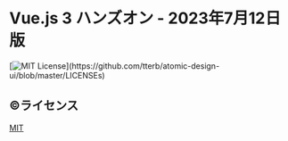 # Vue.js 3 ハンズオン - 2023年7月12日版

[![MIT License](https://img.shields.io/apm/l/atomic-design-ui.svg?)](https://github.com/tterb/atomic-design-ui/blob/master/LICENSEs)



## ©ライセンス
[MIT](https://opensource.org/licenses/MIT)
